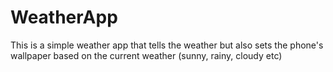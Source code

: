 # WeatherApp
This is a simple weather app that tells the weather but also sets the phone's wallpaper based on the current weather (sunny, rainy, cloudy etc)
